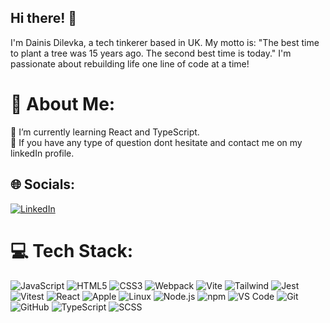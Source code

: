 ## Hi there! 👋

I'm Dainis Dilevka, a tech tinkerer based in  UK. My motto is: "The best time to plant a tree was 15 years ago. The second best time is today." I'm passionate about rebuilding life one line of code at a time!

# 💫 About Me:
🔭 I’m currently learning React and TypeScript.<br>💬 If you have any type of question dont hesitate and contact me on my linkedIn profile.

## 🌐 Socials:
[![LinkedIn](https://img.shields.io/badge/LinkedIn-%230077B5.svg?logo=linkedin&logoColor=white)](https://www.linkedin.com/in/dainis-dilevka-961a332b4/)

# 💻 Tech Stack:

![JavaScript](https://img.shields.io/badge/JavaScript-F7DF1E?style=for-the-badge&logo=javascript&logoColor=black) 
![HTML5](https://img.shields.io/badge/HTML5-E34F26?style=for-the-badge&logo=html5&logoColor=white) 
![CSS3](https://img.shields.io/badge/CSS3-1572B6?style=for-the-badge&logo=css3&logoColor=white) 
![Webpack](https://img.shields.io/badge/Webpack-8DD6F9?style=for-the-badge&logo=webpack&logoColor=black) 
![Vite](https://img.shields.io/badge/Vite-646CFF?style=for-the-badge&logo=vite&logoColor=white) 
![Tailwind](https://img.shields.io/badge/Tailwind_CSS-06B6D4?style=for-the-badge&logo=tailwind-css&logoColor=white) 
![Jest](https://img.shields.io/badge/Jest-C21325?style=for-the-badge&logo=jest&logoColor=white) 
![Vitest](https://img.shields.io/badge/Vitest-000000?style=for-the-badge&logo=vitest&logoColor=yellow) 
![React](https://img.shields.io/badge/React-61DAFB?style=for-the-badge&logo=react&logoColor=black) 
![Apple](https://img.shields.io/badge/Apple-000000?style=for-the-badge&logo=apple&logoColor=white) 
![Linux](https://img.shields.io/badge/Linux-FCC624?style=for-the-badge&logo=linux&logoColor=black) 
![Node.js](https://img.shields.io/badge/Node.js-339933?style=for-the-badge&logo=node.js&logoColor=white) 
![npm](https://img.shields.io/badge/npm-CB3837?style=for-the-badge&logo=npm&logoColor=white) 
![VS Code](https://img.shields.io/badge/VS_Code-007ACC?style=for-the-badge&logo=visual-studio-code&logoColor=white) 
![Git](https://img.shields.io/badge/Git-F05032?style=for-the-badge&logo=git&logoColor=white) 
![GitHub](https://img.shields.io/badge/GitHub-181717?style=for-the-badge&logo=github&logoColor=white) 
![TypeScript](https://img.shields.io/badge/TypeScript-0055ff?style=for-the-badge&logo=typescript&logoColor=white) 
![SCSS](https://img.shields.io/badge/SCSS-CC6699?style=for-the-badge&logo=sass&logoColor=white)
